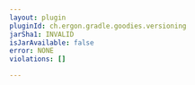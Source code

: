 ```yaml
---
layout: plugin
pluginId: ch.ergon.gradle.goodies.versioning
jarSha1: INVALID
isJarAvailable: false
error: NONE
violations: []

---
```


